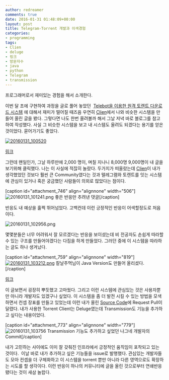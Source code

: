 ```yaml
---
author: redreamer
comments: true
date: 2016-01-31 01:48:09+00:00
layout: post
title: Telegram-Torrent 개발과 이색경험
categories:
- programming
tags:
- Clien
- deluge
- 링크
- 방문자수
- java
- python
- Telegram
- transmission
---
```


프로그래머로서 재미있는 경험을 해서 소개한다.

이번 달 초에 구현하여 과정을 글로 풀어 놓았던  [Telebot을 이용한 원격 토렌트 다운로드 시스템](http://seungjuchoi.com/2016/01/03/telebot%EC%9D%84-%EC%9D%B4%EC%9A%A9%ED%95%9C-%EC%9B%90%EA%B2%A9-%ED%86%A0%EB%A0%8C%ED%8A%B8-%EB%8B%A4%EC%9A%B4%EB%A1%9C%EB%93%9C-%EC%8B%9C%EC%8A%A4%ED%85%9C/) 에 대해서 재미가 떨어질 때즈음 우연히 [Clien](http://www.clien.net/)에서 나와 비슷한 시스템을 만들어 올린 글을 봤다. 그렇다면 나도 한번 올려볼까 해서 그날 저녁 바로 블로그를 참고하여 작성했다. 사실 그 비슷한 시스템을 보고 내 시스템도 올려도 되겠다는 용기를 얻은 것이었다. 묻어가기도 좋았다.

[![20160131_100520](https://redreamer.files.wordpress.com/2016/01/20160131_100520.png)](http://www.clien.net/cs2/bbs/board.php?bo_table=lecture&wr_id=303706&sca=&sfl=wr_subject&stx=%ED%85%94%EB%A0%88%EA%B7%B8%EB%9E%A8)

[링크](http://www.clien.net/cs2/bbs/board.php?bo_table=lecture&wr_id=303706&sca=&sfl=wr_subject&stx=%ED%85%94%EB%A0%88%EA%B7%B8%EB%9E%A8)

그런데 왠일인가, 그날 하루만에 2,000 명이, 며칠 지나니 8,000명 9,000명이 내 글을 보기위해 클릭했다. 나는 이 사실에 적잖히 놀랐다. 두가지가 떠올랐는데 [Clien](http://clien.net)이 내가 생각했었던 것보다 훨씬 큰 Community였다는 것과 텔레그램와 토렌트를 잇는 시스템에 관심이 있거나 혹은 궁금했던 사람들이 의외로 많았다는 점이다.

[caption id="attachment_746" align="alignnone" width="506"]![20160131_101241.png](https://redreamer.files.wordpress.com/2016/01/20160131_101241.png) 좋은 반응만 추려낸 댓글[/caption]

반응도 내 예상을 훌쩍 뛰어넘었다. 고백컨데 이런 긍정적인 반응이 어색할정도로 처음이다.

![20160131_102956.png](https://redreamer.files.wordpress.com/2016/01/20160131_102956.png)

몇몇분들은 너무 어려워서 잘 모르겠다는 반응을 보이셨는데 비 전공자도 손쉽게 따라할 수 있는 구조를 만들어야겠다는 다짐을 하게 만들었다. 그러던 중에 이 시스템을 따라하는 글도 하나 생겨났다.

[caption id="attachment_759" align="alignnone" width="819"][![20160131_103212.png](https://redreamer.files.wordpress.com/2016/01/20160131_103212.png)](http://clien.net/cs2/bbs/board.php?bo_table=lecture&wr_id=305720&page=2) 칼날주먹님이 Java Version도 만들어 올리셨다.[/caption]

[링크](http://clien.net/cs2/bbs/board.php?bo_table=lecture&wr_id=305720&page=2)

이 글보면서 굉장히 뿌듯했고 고마웠다. 그리고 이런 시스템에 관심있는 것은 사용자뿐만 아니라 개발자도 있겠구나 싶었다. 이 시스템을 좀 더 발전 시킬 수 있는 방법을 모색하면서 컨셉 장표를 만들고 있었는데 이런 내가 올린 [Source Code](https://github.com/seungjuchoi/telegram-control-deluge)에 Request Pull이 달렸다. 내가 사용한 Torrent Client는 Deluge였는데 Transmission도 기능을 추가하고 싶다는 내용이었다.

[caption id="attachment_773" align="alignnone" width="779"]![20160131_103756](https://redreamer.files.wordpress.com/2016/01/20160131_103756.png) Transmission 기능도 추가하고 싶었던 나그네 개발자의 Commit[/caption]



내가 고민하는 사이에도 이미 잘 갖춰진 인프라에서 긍정적인 움직임이 포착되고 있는 것이다.  이날 바로 내가 추가하고 싶은 기능들을 issue로 발행했다. 관심있는 개발자들도 모아 컨셉을 더 구체화하고 이 시스템을 torrent 뿐만 아니라 다른 영역으로도 확장하는 시도를 할 생각이다. 이런 반응이 하나의 커뮤니티에 글을 올린 것으로부터 연쇄반응됐다는 것이 새삼 놀랍다.






